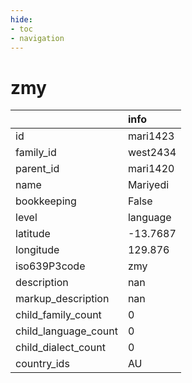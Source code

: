 ```yaml
---
hide:
- toc
- navigation
---
```

# zmy
|                      | info     |
|:---------------------|:---------|
| id                   | mari1423 |
| family_id            | west2434 |
| parent_id            | mari1420 |
| name                 | Mariyedi |
| bookkeeping          | False    |
| level                | language |
| latitude             | -13.7687 |
| longitude            | 129.876  |
| iso639P3code         | zmy      |
| description          | nan      |
| markup_description   | nan      |
| child_family_count   | 0        |
| child_language_count | 0        |
| child_dialect_count  | 0        |
| country_ids          | AU       |
